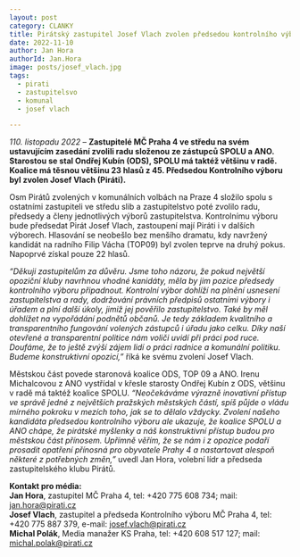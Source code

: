 ```yaml
---
layout: post
category: CLANKY
title: Pirátský zastupitel Josef Vlach zvolen předsedou kontrolního výboru Prahy 4
date: 2022-11-10
author: Jan Hora
authorId: Jan.Hora
image: posts/josef_vlach.jpg
tags: 
  - pirati
  - zastupitelsvo
  - komunal
  - josef vlach

---
```


*110. listopadu 2022* – **Zastupitelé MČ Praha 4 ve středu na svém ustavujícím zasedání zvolili radu složenou ze zástupců SPOLU a ANO. Starostou se stal Ondřej Kubín (ODS), SPOLU má taktéž většinu v radě. Koalice má těsnou většinu 23 hlasů z 45. Předsedou Kontrolního výboru byl zvolen Josef Vlach (Piráti).**

Osm Pirátů zvolených v komunálních volbách na Praze 4 složilo spolu s ostatními zastupiteli ve středu slib a zastupitelstvo poté zvolilo radu, předsedy a členy jednotlivých výborů zastupitelstva. Kontrolnímu výboru bude předsedat Pirát Josef Vlach, zastoupení mají Piráti i v dalších výborech. Hlasování se neobešlo bez menšího dramatu, kdy navržený kandidát na radního Filip Vácha (TOP09) byl zvolen teprve na druhý pokus. Napoprvé získal pouze 22 hlasů. 

*“Děkuji zastupitelům za důvěru. Jsme toho názoru, že pokud největší opoziční kluby navrhnou vhodné kanidáty, měla by jim pozice předsedy kontrolního výboru připadnout.  Kontrolní výbor dohlíží na plnění usnesení zastupitelstva a rady, dodržování právních předpisů ostatními výbory i úřadem a plní další úkoly, jimiž jej pověřilo zastupitelstvo.  Také by měl dohlížet na vypořádání podnětů občanů. Je tedy základem kvalitního a transparentního fungování volených zástupců i úřadu jako celku. Díky naší otevřené a transparentní politice nám voliči uvidí při práci pod ruce. Doufáme, že to ještě zvýší zájem lidí o práci radnice a komunální politiku. Budeme konstruktivní opozicí,”* říká ke svému zvolení Josef Vlach.

Městskou část povede staronová koalice ODS, TOP 09 a ANO. Irenu Michalcovou z ANO vystřídal v křesle starosty Ondřej Kubín z ODS, většinu v radě má taktéž koalice SPOLU. *“Neočekáváme výrazně inovativní přístup ve správě jedné z největších pražských městských částí, spíš půjde o vládu mírného pokroku v mezích toho, jak se to dělalo vždycky. Zvolení našeho kandidáta předsedou kontrolního výboru ale ukazuje, že koalice SPOLU a ANO chápe, že pirátské myšlenky a náš konstruktivní přístup budou pro městskou část přínosem. Upřímně věřím, že se nám i z opozice podaří prosadit opatření přínosná pro obyvatele Prahy 4 a nastartovat alespoň některé z potřebných změn,”* uvedl Jan Hora, volební lídr a předseda zastupitelského klubu Pirátů. 

**Kontakt pro média:**<br>
**Jan Hora**, zastupitel MČ Praha 4, tel: +420 775 608 734; mail: jan.hora@pirati.cz<br>
**Josef Vlach**, zastupitel a předseda Kontrolního výboru MČ Praha 4, tel: +420 775 887 379, e-mail: josef.vlach@pirati.cz<br>
**Michal Polák**, Media manažer KS Praha, tel: +420 608 517 127; mail: michal.polak@pirati.cz